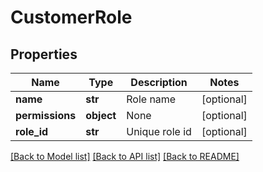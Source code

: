 # CustomerRole

## Properties
Name | Type | Description | Notes
------------ | ------------- | ------------- | -------------
**name** | **str** | Role name | [optional] 
**permissions** | **object** | None | [optional] 
**role_id** | **str** | Unique role id | [optional] 

[[Back to Model list]](../README.md#documentation-for-models) [[Back to API list]](../README.md#documentation-for-api-endpoints) [[Back to README]](../README.md)


